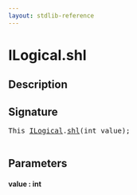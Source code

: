 ```yaml
---
layout: stdlib-reference
---
```


# ILogical\.shl

## Description





## Signature 

<pre>
<span class="code_keyword">This</span> <a href="/stdlib-reference/interfaces/ILogical/index" class="code_type">ILogical</a>.<a href="/stdlib-reference/interfaces/ILogical/shl">shl</a>(<span class="code_keyword">int</span> <span class='code_param'>value</span>);

</pre>

## Parameters

#### value  : int

